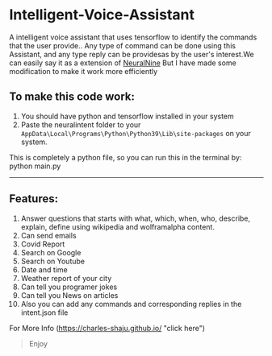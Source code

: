 # Intelligent-Voice-Assistant
A intelligent voice assistant that uses tensorflow to identify the commands that the user provide.. Any type of command can be done using this Assistant, and any type reply can be providesas by the user's interest.We can easily say it as a extension of [NeuralNine](https://github.com/NeuralNine/neuralintents.git "Neuralintent github page") But I have made some modification to make it work more efficiently

## To make this code work:
1. You should have python and tensorflow installed in your system
2. Paste the neuralintent folder to your `AppData\Local\Programs\Python\Python39\Lib\site-packages` on your system.

This is completely a python file, so you can run this in the terminal by: python main.py

---

## Features:
1. Answer questions that starts with what, which, when, who, describe, explain, define using wikipedia and wolframalpha content.
2. Can send emails
3. Covid Report
4. Search on Google
5. Search on Youtube
6. Date and time
7. Weather report of your city
8. Can tell you programer jokes
9. Can tell you News on articles
10. Also you can add any commands and corresponding replies in the intent.json file

For More Info (https://charles-shaju.github.io/ "click here")

>Enjoy
